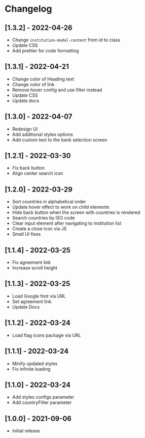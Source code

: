 # Changelog



## [1.3.2] - 2022-04-26

- Change `institution-modal-content` from id to class
- Update CSS
- Add prettier for code formatting


## [1.3.1] - 2022-04-21

- Change color of Heading text
- Change color of link
- Remove hover config and use filter instead
- Update CSS
- Update docs


## [1.3.0] - 2022-04-07

- Redesign UI
- Add additional styles options
- Add custom text to the bank selection screen


## [1.2.1] - 2022-03-30

- Fix back button
- Align center search icon


## [1.2.0] - 2022-03-29

- Sort countries in alphabetical order
- Update hover effect to work on child elements
- Hide back button when the screen with countries is rendered
- Search countries by ISO code
- Clear input element after navigating to institution list
- Create a close icon via JS
- Small UI fixes


## [1.1.4] - 2022-03-25

- Fix agreement link
- Increase scroll height


## [1.1.3] - 2022-03-25

- Load Google font via URL
- Set agreement link
- Update Docs

## [1.1.2] - 2022-03-24

- Load flag icons package via URL

## [1.1.1] - 2022-03-24

- Minify updated styles
- Fix infinite loading


## [1.1.0] - 2022-03-24

- Add styles configs parameter
- Add countryFilter parameter


## [1.0.0] - 2021-09-06

- Initial release
